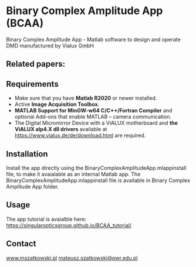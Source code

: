 # Binary Complex Amplitude App (BCAA)
Binary Complex Amplitude App - Matlab software to design and operate DMD manufactured by Vialux GmbH

## Related papers:


## Requirements

* Make sure that you have **Matlab R2020** or newer installed.
* Active **Image Acquisition Toolbox**.
* **MATLAB Support for MinGW-w64 C/C++/Fortran Compiler** and optional Add-ons that enable MATLAB – camera communication.
* The Digital Micromirror Device with a ViALUX motherboard and **the ViALUX alp4.X dll drivers** available at https://www.vialux.de/de/download.html are required.

## Installation
Install the app directly using the BinaryComplexAmplitudeApp.mlappinstall file, to make it avaialable as an internal Matlab app. The BinaryComplexAmplitudeApp.mlappinstall file is available in Binary Complex Amplitude App folder.

## Usage

The app tutorial is avaialble here: 
https://singularopticsgroup.github.io/BCAA_tutorial/


## Contact
www.mszatkowski.pl
mateusz.szatkowski@pwr.edu.pl
